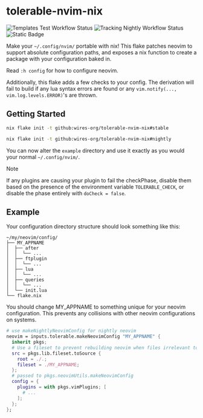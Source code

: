 # tolerable-nvim-nix

![Templates Test Workflow Status](https://img.shields.io/github/actions/workflow/status/wires-org/tolerable-nvim-nix/build.yml?style=for-the-badge&label=Templates) ![Tracking Nightly Workflow Status](https://img.shields.io/github/actions/workflow/status/wires-org/tolerable-nvim-nix/update-flake-lock.yml?style=for-the-badge&label=Tracking%20Nightly) ![Static Badge](https://img.shields.io/badge/nix-text?style=for-the-badge&logo=nixos&label=built%20with)

Make your `~/.config/nvim/` portable with nix! This flake patches neovim to support absolute configuration paths, and exposes a nix function to create a package with your configuration baked in.

Read `:h config` for how to configure neovim.

Additionally, this flake adds a few checks to your config. The derivation will fail to build if any lua syntax errors are found or any `vim.notify(..., vim.log.levels.ERROR)`'s are thrown.

## Getting Started

```sh
nix flake init -t github:wires-org/tolerable-nvim-nix#stable

nix flake init -t github:wires-org/tolerable-nvim-nix#nightly
```

You can now alter the `example` directory and use it exactly as you would your normal `~/.config/nvim/`.

> [!NOTE]
> If any plugins are causing your plugin to fail the checkPhase, disable them based on the presence of the environment variable `TOLERABLE_CHECK`, or disable the phase entirely with `doCheck = false`.

## Example

Your configuration directory structure should look something like this:

```
~/my/neovim/config/
├── MY_APPNAME
│  ├── after
│  │  └── ...
│  ├── ftplugin
│  │  └── ...
│  ├── lua
│  │  └── ...
│  ├── queries
│  │  └── ...
│  └── init.lua
└── flake.nix
```

You should change MY_APPNAME to something unique for your neovim configuration. This prevents any collisions with other neovim configurations on systems.

```nix
# use makeNightlyNeovimConfig for nightly neovim
neovim = inputs.tolerable.makeNeovimConfig "MY_APPNAME" {
  inherit pkgs;
  # Use a fileset to prevent rebuilding neovim when files irrelevant to your configuration change.
  src = pkgs.lib.fileset.toSource {
    root = ./.;
    fileset = ./MY_APPNAME;
  };
  # passed to pkgs.neovimUtils.makeNeovimConfig
  config = {
    plugins = with pkgs.vimPlugins; [
      # ...
    ];
  };
};
```

